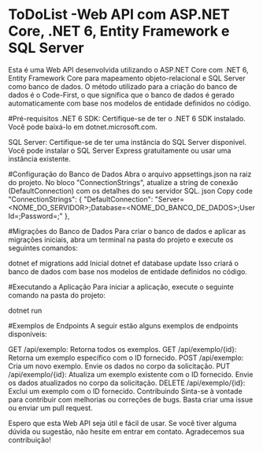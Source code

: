 # ToDoList -Web API com ASP.NET Core, .NET 6, Entity Framework e SQL Server

Esta é uma Web API desenvolvida utilizando o ASP.NET Core com .NET 6, Entity Framework Core para mapeamento objeto-relacional e SQL Server como banco de dados. O método utilizado para a criação do banco de dados é o Code-First, o que significa que o banco de dados é gerado automaticamente com base nos modelos de entidade definidos no código.

#Pré-requisitos
.NET 6 SDK: Certifique-se de ter o .NET 6 SDK instalado. Você pode baixá-lo em dotnet.microsoft.com.

SQL Server: Certifique-se de ter uma instância do SQL Server disponível. Você pode instalar o SQL Server Express gratuitamente ou usar uma instância existente.

#Configuração do Banco de Dados
Abra o arquivo appsettings.json na raiz do projeto.
No bloco "ConnectionStrings", atualize a string de conexão (DefaultConnection) com os detalhes do seu servidor SQL.
json
Copy code
"ConnectionStrings": {
  "DefaultConnection": "Server=<NOME_DO_SERVIDOR>;Database=<NOME_DO_BANCO_DE_DADOS>;User Id=<USUARIO>;Password=<SENHA>;"
},

#Migrações do Banco de Dados
Para criar o banco de dados e aplicar as migrações iniciais, abra um terminal na pasta do projeto e execute os seguintes comandos:

dotnet ef migrations add Inicial
dotnet ef database update
Isso criará o banco de dados com base nos modelos de entidade definidos no código.

#Executando a Aplicação
Para iniciar a aplicação, execute o seguinte comando na pasta do projeto:

dotnet run

#Exemplos de Endpoints
A seguir estão alguns exemplos de endpoints disponíveis:

GET /api/exemplo: Retorna todos os exemplos.
GET /api/exemplo/{id}: Retorna um exemplo específico com o ID fornecido.
POST /api/exemplo: Cria um novo exemplo. Envie os dados no corpo da solicitação.
PUT /api/exemplo/{id}: Atualiza um exemplo existente com o ID fornecido. Envie os dados atualizados no corpo da solicitação.
DELETE /api/exemplo/{id}: Exclui um exemplo com o ID fornecido.
Contribuindo
Sinta-se à vontade para contribuir com melhorias ou correções de bugs. Basta criar uma issue ou enviar um pull request.

Espero que esta Web API seja útil e fácil de usar. Se você tiver alguma dúvida ou sugestão, não hesite em entrar em contato. Agradecemos sua contribuição!
